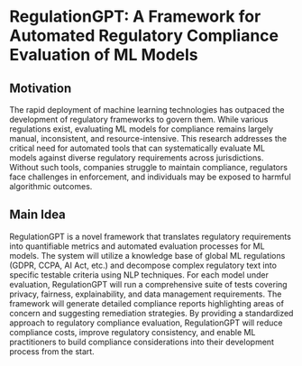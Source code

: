 # RegulationGPT: A Framework for Automated Regulatory Compliance Evaluation of ML Models

## Motivation
The rapid deployment of machine learning technologies has outpaced the development of regulatory frameworks to govern them. While various regulations exist, evaluating ML models for compliance remains largely manual, inconsistent, and resource-intensive. This research addresses the critical need for automated tools that can systematically evaluate ML models against diverse regulatory requirements across jurisdictions. Without such tools, companies struggle to maintain compliance, regulators face challenges in enforcement, and individuals may be exposed to harmful algorithmic outcomes.

## Main Idea
RegulationGPT is a novel framework that translates regulatory requirements into quantifiable metrics and automated evaluation processes for ML models. The system will utilize a knowledge base of global ML regulations (GDPR, CCPA, AI Act, etc.) and decompose complex regulatory text into specific testable criteria using NLP techniques. For each model under evaluation, RegulationGPT will run a comprehensive suite of tests covering privacy, fairness, explainability, and data management requirements. The framework will generate detailed compliance reports highlighting areas of concern and suggesting remediation strategies. By providing a standardized approach to regulatory compliance evaluation, RegulationGPT will reduce compliance costs, improve regulatory consistency, and enable ML practitioners to build compliance considerations into their development process from the start.